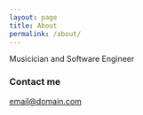 ```yaml
---
layout: page
title: About
permalink: /about/
---
```


Musicician and Software Engineer

### Contact me

[email@domain.com](mailto:alexwatkinson@mail.com)
